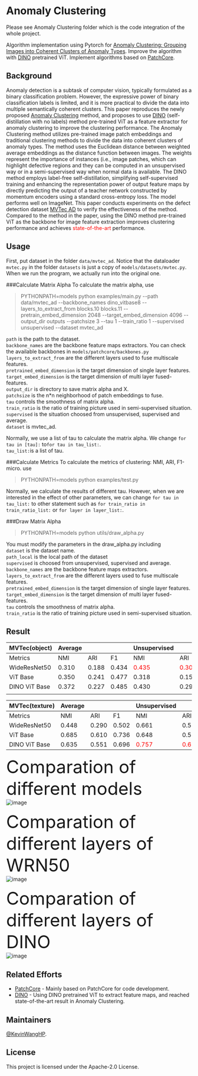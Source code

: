 # Anomaly Clustering
Please see Anomaly Clustering folder which is the code integration of the whole project.

Algorithm implementation using Pytorch for 
[Anomaly Clustering: Grouping Images into Coherent Clusters of Anomaly Types](https://openaccess.thecvf.com/content/WACV2023/html/Sohn_Anomaly_Clustering_Grouping_Images_Into_Coherent_Clusters_of_Anomaly_Types_WACV_2023_paper.html). 
Improve the algorithm with 
[DINO](https://openaccess.thecvf.com/content/ICCV2021/html/Caron_Emerging_Properties_in_Self-Supervised_Vision_Transformers_ICCV_2021_paper.html) 
pretrained ViT. Implement algorithms based on 
[PatchCore](https://openaccess.thecvf.com/content/CVPR2022/html/Roth_Towards_Total_Recall_in_Industrial_Anomaly_Detection_CVPR_2022_paper.html).


## Background

Anomaly detection is a subtask of computer vision, typically formulated as a binary classification problem. However, the
expressive power of binary classification labels is limited, and it is more practical to divide the data into multiple 
semantically coherent clusters. This paper reproduces the newly proposed 
[Anomaly Clustering](https://openaccess.thecvf.com/content/WACV2023/html/Sohn_Anomaly_Clustering_Grouping_Images_Into_Coherent_Clusters_of_Anomaly_Types_WACV_2023_paper.html) 
method, and proposes to use 
[DINO](https://openaccess.thecvf.com/content/ICCV2021/html/Caron_Emerging_Properties_in_Self-Supervised_Vision_Transformers_ICCV_2021_paper.html) 
(self-distillation with no labels) method pre-trained ViT as a feature extractor for anomaly clustering to improve the 
clustering performance. The Anomaly Clustering method utilizes pre-trained image patch embeddings and traditional 
clustering methods to divide the data into coherent clusters of anomaly types. The method uses the Euclidean distance 
between weighted average embeddings as the distance function between images. The weights represent the importance of 
instances (i.e., image patches, which can highlight defective regions and they can be computed in an unsupervised way or
in a semi-supervised way when normal data is available. The DINO method employs label-free self-distillation, 
simplifying self-supervised training and enhancing the representation power of output feature maps by directly 
predicting the output of a teacher network constructed by momentum encoders using a standard cross-entropy loss. The 
model performs well on ImageNet. This paper conducts experiments on the defect detection dataset 
[MVTec AD](https://openaccess.thecvf.com/content_CVPR_2019/html/Bergmann_MVTec_AD_--_A_Comprehensive_Real-World_Dataset_for_Unsupervised_Anomaly_CVPR_2019_paper.html) 
to verify the effectiveness of the method. Compared to the method in the paper, using the DINO method pre-trained ViT 
as the backbone for image feature extraction improves clustering performance and achieves 
<font color=red>state-of-the-art</font> performance.


## Usage

First, put dataset in the folder `data/mvtec_ad`. Notice that the dataloader `mvtec.py` in the folder `datasets` is just
a copy of `models/datasets/mvtec.py`. When we run the program, we actually run into the original one.

###Calculate Matrix Alpha
To calculate the matrix alpha, use
>PYTHONPATH=models python examples/main.py --path data/mvtec_ad --backbone_names dino_vitbase8 --layers_to_extract_from blocks.10 blocks.11 --pretrain_embed_dimension 2048 --target_embed_dimension 4096 --output_dir outputs --patchsize 3 --tau 1 --train_ratio 1 --supervised unsupervised --dataset mvtec_ad

`path` is the path to the dataset. <br>
`backbone_names` are the backbone feature maps extractors. You can check the available backbones in 
`models/patchcore/backbones.py` <br>
`layers_to_extract_from` are the different layers used to fuse multiscale features. <br>
`pretrained_embed_dimension` is the target dimension of single layer features.<br>
`target_embed_dimension` is the target dimension of multi layer fused-features.<br>
`output_dir` is directory to save matrix alpha and X. <br>
`patchsize` is the n*n neighborhood of patch embeddings to fuse. <br>
`tau` controls the smoothness of matrix alpha. <br>
`train_ratio` is the ratio of training picture used in semi-supervised situation.<br>
`supervised` is the situation choosed from unsupervised, supervised and average.<br>
`dataset` is mvtec_ad.

Normally, we use a list of tau to calculate the matrix alpha. We change `for tau in [tau]:` to`for tau in tau_list:`.<br>
`tau_list:`is a list of tau.

###Calculate Metrics
To calculate the metrics of clustering: NMI, ARI, F1-micro. use 
>PYTHONPATH=models python examples/test.py

Normally, we calculate the results of different tau. However, when we are interested in the effect of other parameters, 
we can change `for tau in tau_list:` to other statement such as `for train_ratio in train_ratio_list:` 
or `for layer in layer_list:`.

###Draw Matrix Alpha
>PYTHONPATH=models python utils/draw_alpha.py

You must modify the parameters in the draw_alpha.py including <br>
`dataset` is the dataset name.<br>
`path_local` is the local path of the dataset<br>
`supervised` is choosed from unsupervised, supervised and average.<br>
`backbone_names` are the backbone feature maps extractors. <br>
`layers_to_extract_from` are the different layers used to fuse multiscale features. <br>
`pretrained_embed_dimension` is the target dimension of single layer features.<br>
`target_embed_dimension` is the target dimension of multi layer fused-features.<br>
`tau` controls the smoothness of matrix alpha. <br>
`train_ratio` is the ratio of training picture used in semi-supervised situation.<br>

## Result
| MVTec(object)  | Average |        |        | Unsupervised |        |        | Supervised |        |        |
|----------------|---------|--------|--------|--------------|--------|--------|------------|--------|--------|
| Metrics        | NMI     | ARI    | F1     | NMI          | ARI    | F1     | NMI        | ARI    | F1     |
| WideResNet50   | 0.310   | 0.188  | 0.434  |<font color=red>0.435</font>|<font color=red>0.305</font>|<font color=red>0.544</font>| 0.561      | 0.419  | 0.623  |
| ViT Base       | 0.350   | 0.241  | 0.477  | 0.318        | 0.154  | 0.448  | 0.459      | 0.305  | 0.567  |
| DINO ViT Base  | 0.372   | 0.227  | 0.485  | 0.430        | 0.292  | 0.543  | <font color=red>0.608</font> |<font color=red>0.496</font>|<font color=red>0.696</font>|
|                |         |        |        |              |        |        |            |        |        |

| MVTec(texture) | Average |        |        | Unsupervised |        |        | Supervised |        |        |
|----------------|---------|--------|--------|--------------|--------|--------|------------|--------|--------|
| Metrics        | NMI     | ARI    | F1     | NMI          | ARI    | F1     | NMI        | ARI    | F1     |
| WideResNet50   | 0.448   | 0.290  | 0.502  | 0.661        | 0.559  | 0.710  | 0.672      | 0.578  | 0.740  |
| ViT Base       | 0.685   | 0.610  | 0.736  | 0.648        | 0.569  | 0.728  | 0.727      | 0.654  | 0.786  |
| DINO ViT Base  | 0.635   | 0.551  | 0.696  |<font color=red>0.757</font>|<font color=red>0.686</font>| <font color=red>0.806</font> | <font color=red>0.790</font> |<font color=red>0.741</font>|<font color=red>0.857</font>|

<font size=60>Comparation of different models</font><br>
![image](https://github.com/KevinWangHP/Anomaly-Clustering/blob/master/picture/2.jpg)

<font size=60>Comparation of different layers of WRN50</font><br>
![image](https://github.com/KevinWangHP/Anomaly-Clustering/blob/master/picture/1.jpg)

<font size=60>Comparation of different layers of DINO</font><br>
![image](https://github.com/KevinWangHP/Anomaly-Clustering/blob/master/picture/3.jpg)

## Related Efforts

- [PatchCore](https://github.com/amazon-science/patchcore-inspection) - Mainly based on PatchCore for code development.
- [DINO](https://github.com/facebookresearch/dino) -  Using DINO pretrained ViT to extract feature maps, and reached 
state-of-the-art result in Anomaly Clustering.

## Maintainers

[@KevinWangHP](https://github.com/KevinWangHP).


## License

This project is licensed under the Apache-2.0 License.
